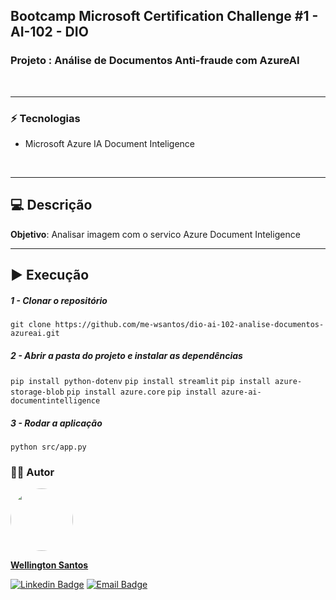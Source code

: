 ## Bootcamp Microsoft Certification Challenge #1 - AI-102 - DIO
### Projeto : Análise de Documentos Anti-fraude com AzureAI
<br>
<hr>

### :zap: Tecnologias
* Microsoft Azure IA Document Inteligence
<br>
<hr>

## :computer: Descrição
**Objetivo**: Analisar imagem com o servico Azure Document Inteligence

<hr>

## :arrow_forward: Execução

##### 1 - Clonar o repositório
  `git clone https://github.com/me-wsantos/dio-ai-102-analise-documentos-azureai.git`

##### 2 - Abrir a pasta do projeto e instalar as dependências
  `pip install python-dotenv`
  `pip install streamlit`
  `pip install azure-storage-blob`
  `pip install azure.core`
  `pip install azure-ai-documentintelligence`

##### 3 - Rodar a aplicação
  `python src/app.py`
  
### :technologist: Autor
  <a href="https://github.com/me-wsantos">
   <img style="border-radius: 50%;" src="https://avatars.githubusercontent.com/u/179779189?v=4" width="100px;" alt=""/>
   <br />
   <p><b>Wellington Santos</b></sub></a> <a href="https://github.com/me-wsantos" title="GitHub"></a></p>
  
  [![Linkedin Badge](https://img.shields.io/badge/-Wellington--Santos-blue?style=flat-square&logo=Linkedin&logoColor=white&link=https://www.linkedin.com/in/wellington-lima-dos-santos-13343143/)](https://www.linkedin.com/in/-wellington-santos/)
  [![Email Badge](https://img.shields.io/badge/-me@wellington--santos.com-c14438?style=flat-square&logo=Gmail&color=11ab3a&logoColor=white&link=mailto:me@wellington-santos.com)](mailto:me@wellington-santos.com)
